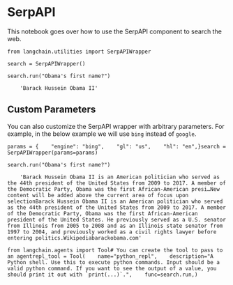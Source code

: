 SerpAPI
=======

This notebook goes over how to use the SerpAPI component to search the web.

    from langchain.utilities import SerpAPIWrapper

    search = SerpAPIWrapper()

    search.run("Obama's first name?")

        'Barack Hussein Obama II'

Custom Parameters[​](#custom-parameters "Direct link to Custom Parameters")
---------------------------------------------------------------------------

You can also customize the SerpAPI wrapper with arbitrary parameters. For example, in the below example we will use `bing` instead of `google`.

    params = {    "engine": "bing",    "gl": "us",    "hl": "en",}search = SerpAPIWrapper(params=params)

    search.run("Obama's first name?")

        'Barack Hussein Obama II is an American politician who served as the 44th president of the United States from 2009 to 2017. A member of the Democratic Party, Obama was the first African-American presi…New content will be added above the current area of focus upon selectionBarack Hussein Obama II is an American politician who served as the 44th president of the United States from 2009 to 2017. A member of the Democratic Party, Obama was the first African-American president of the United States. He previously served as a U.S. senator from Illinois from 2005 to 2008 and as an Illinois state senator from 1997 to 2004, and previously worked as a civil rights lawyer before entering politics.Wikipediabarackobama.com'

    from langchain.agents import Tool# You can create the tool to pass to an agentrepl_tool = Tool(    name="python_repl",    description="A Python shell. Use this to execute python commands. Input should be a valid python command. If you want to see the output of a value, you should print it out with `print(...)`.",    func=search.run,)